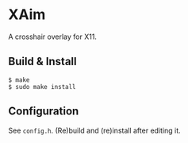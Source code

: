 # XAim
A crosshair overlay for X11.

## Build & Install
```
$ make
$ sudo make install
```

## Configuration
See `config.h`. (Re)build and (re)install after editing it.
